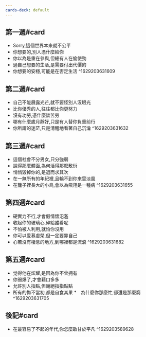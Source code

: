 ```yaml
---
cards-deck: default
---
```



## 第一週#card
* Sorry,這個世界本來就不公平
* 你想要的,別人憑什麼給你
* 你以為是重在參與,但總有人在偷使勁
* 過自己想要的生活,是需要付出代價的
* 你想要的安穩,可能是在否定生活
^1629203631609

## 第二週#card
* 自己不能展露光芒,就不要怪別人沒眼光
* 比你優秀的人,往往都比你更努力
* 沒有功勞,憑什麼談苦勞
* 哪有什麼歲月靜好,只是有人替你負重前行
* 你所謂的迷茫,只是清醒地看著自己沉淪
^1629203631632

## 第三週#card
* 這個社會不分男女,只分強弱
* 說得那麼體面,為何活得那麼敷衍
* 悄悄毀掉你的,是退而求其次
* 在一無所有的年紀裡,且輪不到你來雲淡風
* 在籠子裡長大的小鳥,會以為飛翔是一種病
^1629203631655

## 第四週#card
* 硬實力不行,才會假情懷氾濫
* 收起你的玻璃心,碎給誰看呢
 * 不怕被人利用,就怕你沒用
* 你可以愛慕虛榮,但一定要靠自己
* 心若沒有棲息的地方,到哪裡都是流浪
^1629203631682

## 第五週#card
* 觉得他在炫耀,是因為你不曾拥有
* 你弱爆了,才會藉口多多
* 允許別人指點,但謝絕指指點點
* 所有的悔不當初,都是自食其果
*　為什麼你那麼忙,卻還是那麼窮
^1629203631705

## 後記#card
* 在最容易了不起的年代,你怎麼敢甘於平凡
^1629203589628
